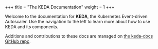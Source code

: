 +++
title = "The KEDA Documentation"
weight = 1
+++

Welcome to the documentation for **KEDA**, the Kubernetes Event-driven Autoscaler. Use the navigation to the left to learn more about how to use KEDA and its components.  

Additions and contributions to these docs are managed on [the keda-docs GitHub repo](https://github.com/kedacore/keda-docs).

